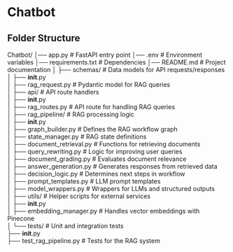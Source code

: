 # Chatbot


## Folder Structure

Chatbot/
│── app.py                    # FastAPI entry point
│── .env                       # Environment variables
│── requirements.txt           # Dependencies
│── README.md                  # Project documentation
│
├── schemas/                   # Data models for API requests/responses  
│   ├── __init__.py  
│   ├── rag_request.py         # Pydantic model for RAG queries  
│
├── api/                       # API route handlers  
│   ├── __init__.py  
│   ├── rag_routes.py          # API route for handling RAG queries  
│
├── rag_pipeline/              # RAG processing logic  
│   ├── __init__.py  
│   ├── graph_builder.py       # Defines the RAG workflow graph  
│   ├── state_manager.py       # RAG state definitions  
│   ├── document_retrieval.py  # Functions for retrieving documents  
│   ├── query_rewriting.py     # Logic for improving user queries  
│   ├── document_grading.py    # Evaluates document relevance  
│   ├── answer_generation.py   # Generates responses from retrieved data  
│   ├── decision_logic.py      # Determines next steps in workflow  
│   ├── prompt_templates.py    # LLM prompt templates  
│   ├── model_wrappers.py      # Wrappers for LLMs and structured outputs  
│
├── utils/                     # Helper scripts for external services  
│   ├── __init__.py  
│   ├── embedding_manager.py   # Handles vector embeddings with Pinecone  
│
└── tests/                     # Unit and integration tests  
    ├── __init__.py  
    ├── test_rag_pipeline.py   # Tests for the RAG system  

